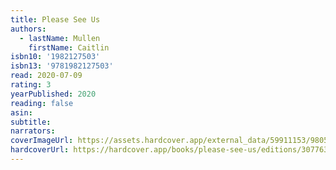 ```yaml
---
title: Please See Us
authors:
  - lastName: Mullen
    firstName: Caitlin
isbn10: '1982127503'
isbn13: '9781982127503'
read: 2020-07-09
rating: 3
yearPublished: 2020
reading: false
asin:
subtitle:
narrators:
coverImageUrl: https://assets.hardcover.app/external_data/59911153/98054697d07e3200f26a42d06f7d8f75042ea8af.jpeg
hardcoverUrl: https://hardcover.app/books/please-see-us/editions/30776380
---
```

